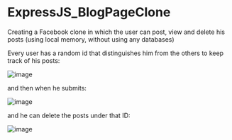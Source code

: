 # ExpressJS_BlogPageClone
Creating a Facebook clone in which the user can post, view and delete his posts (using local memory, without using any databases)

Every user has a random id that distinguishes him from the others to keep track of his posts:

![image](https://github.com/AHMAD-KING/ExpressJS_FacebookClone/assets/54283555/52fce4d3-1413-4145-b7cb-2bae42c898d4)

and then when he submits:

![image](https://github.com/AHMAD-KING/ExpressJS_FacebookClone/assets/54283555/253a9707-ee6a-46ee-9dce-4f2a9fc02234)

and he can delete the posts under that ID:

![image](https://github.com/AHMAD-KING/ExpressJS_FacebookClone/assets/54283555/ca7b84e0-0287-437a-b387-4185ed00794d)
